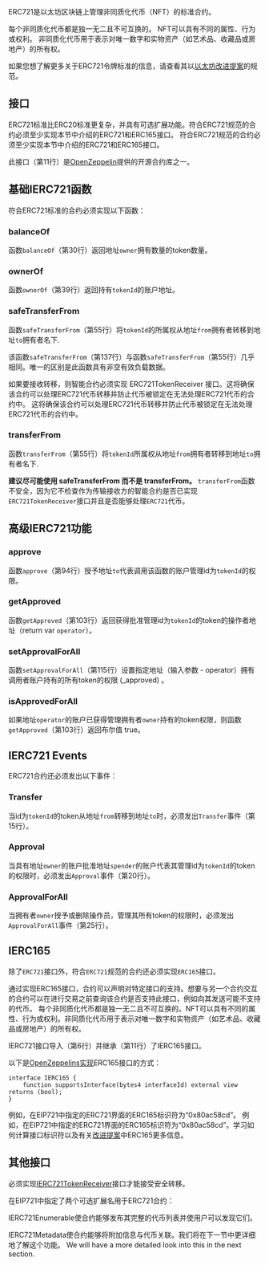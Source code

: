 ERC721是以太坊区块链上管理非同质化代币（NFT）的标准合约。

每个非同质化代币都是独一无二且不可互换的。 NFT可以具有不同的属性、行为或权利。 非同质化代币用于表示对唯一数字和实物资产（如艺术品、收藏品或房地产）的所有权。

如果您想了解更多关于ERC721令牌标准的信息，请查看其以<a href="https://eips.ethereum.org/EIPS/eip-721" target="_blank">以太坊改进提案</a>的规范。

## 接口

ERC721标准比ERC20标准更复杂，并具有可选扩展功能。符合ERC721规范的合约必须至少实现本节中介绍的ERC721和ERC165接口。 符合ERC721规范的合约必须至少实现本节中介绍的ERC721和ERC165接口。

此接口（第11行）是<a href="https://github.com/OpenZeppelin/openzeppelin-contracts/blob/master/contracts/token/ERC721/IERC721.sol" target="_blank">OpenZeppelin</a>提供的开源合约库之一。

## 基础IERC721函数

符合ERC721标准的合约必须实现以下函数：

### balanceOf

函数`balanceOf`（第30行）返回地址`owner`拥有数量的token数量。

### ownerOf

函数`ownerOf`（第39行）返回持有`tokenId`的账户地址。

### safeTransferFrom

函数`safeTransferFrom`（第55行）将`tokenId`的所属权从地址`from`拥有者转移到地址`to`拥有者名下.

该函数`safeTransferFrom`（第137行）与函数`safeTransferFrom`（第55行）几乎相同。唯一的区别是此函数具有非空有效负载数据。

如果要接收转移，则智能合约必须实现 ERC721TokenReceiver 接口。这将确保该合约可以处理ERC721代币转移并防止代币被锁定在无法处理ERC721代币的合约中。 这将确保该合约可以处理ERC721代币转移并防止代币被锁定在无法处理ERC721代币的合约中。

### transferFrom

函数`transferFrom`（第55行）将`tokenId`所属权从地址`from`拥有者转移到地址`to`拥有者名下.

**建议尽可能使用 safeTransferFrom 而不是 transferFrom。**
`transferFrom`函数不安全，因为它不检查作为传输接收方的智能合约是否已实现`ERC721TokenReceiver`接口并且是否能够处理`ERC721`代币。

## 高级IERC721功能

### approve

函数`approve`（第94行）授予地址`to`代表调用该函数的账户管理id为`tokenId`的权限。

### getApproved

函数`getApproved`（第103行）返回获得批准管理id为`tokenId`的token的操作者地址（return var `operator`）。

### setApprovalForAll

函数`setApprovalForAll`（第115行）设置指定地址（输入参数 - operator）拥有调用者账户持有的所有token的权限 (_approved) 。

### isApprovedForAll

如果地址`operator`的账户已获得管理拥有者`owner`持有的token权限，则函数`getApproved`（第103行）返回布尔值 true。

## IERC721 Events

ERC721合约还必须发出以下事件：

### Transfer

当id为`tokenId`的token从地址`from`转移到地址`to`时，必须发出`Transfer`事件（第15行）。

### Approval

当具有地址`owner`的账户批准地址`spender`的账户代表其管理id为`tokenId`的token的权限时，必须发出`Approval`事件（第20行）。

### ApprovalForAll

当拥有者`owner`授予或删除操作员，管理其所有token的权限时，必须发出`ApprovalForAll`事件（第25行）。

## IERC165

除了`ERC721`接口外，符合`ERC721`规范的合约还必须实现`ERC165`接口。

通过实现ERC165接口，合约可以声明对特定接口的支持。想要与另一个合约交互的合约可以在进行交易之前查询该合约是否支持此接口，例如向其发送可能不支持的代币。 每个非同质化代币都是独一无二且不可互换的。NFT可以具有不同的属性、行为或权利。非同质化代币用于表示对唯一数字和实物资产（如艺术品、收藏品或房地产）的所有权。

IERC721接口导入（第6行）并继承（第11行）了IERC165接口。

以下是<a href="https://github.com/OpenZeppelin/openzeppelin-contracts/blob/master/contracts/utils/introspection/IERC165.sol" target="_blank">OpenZeppelins实现</a>ERC165接口的方式：

```
interface IERC165 {
    function supportsInterface(bytes4 interfaceId) external view returns (bool);
}
```

例如，在EIP721中指定的ERC721界面的ERC165标识符为“0x80ac58cd”。 例如，在EIP721中指定的ERC721界面的ERC165标识符为“0x80ac58cd”。学习如何计算接口标识符以及有关<a href="https://eips.ethereum.org/EIPS/eip-165" target="_blank">改进提案</a>中ERC165更多信息。

## 其他接口

必须实现<a href="https://eips.ethereum.org/EIPS/eip-721#specification" target="_blank">IERC721TokenReceiver</a>接口才能接受安全转移。

在EIP721中指定了两个可选扩展名用于ERC721合约：

IERC721Enumerable使合约能够发布其完整的代币列表并使用户可以发现它们。

IERC721Metadata使合约能够将附加信息与代币关联。我们将在下一节中更详细地了解这个功能。 We will have a more detailed look into this in the next section.
